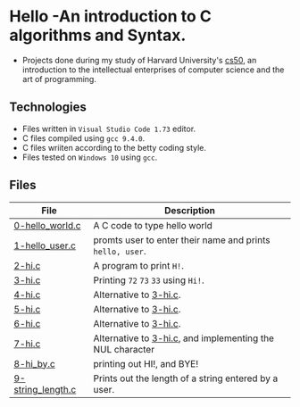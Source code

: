 # Hello -An introduction to C algorithms and Syntax. 

- Projects done during my study of Harvard University's [cs50](https://learning.edx.org/course/course-v1:HarvardX+CS50+X/block-v1:HarvardX+CS50+X+type@sequential+block@3c550787b1d1470bbdba91d14392bd43/block-v1:HarvardX+CS50+X+type@vertical+block@ffc346411661409a901306ca7c2b7b54), an introduction to the intellectual enterprises of computer science and the art of programming. 

## Technologies
- Files written in ```Visual Studio Code 1.73``` editor. 
- C files compiled using ```gcc 9.4.0```.
- C files wriiten according to the betty coding style. 
- Files tested on ```Windows 10``` using ```gcc```.

## Files

| File | Description |
| ---  | --- |
|[0-hello_world.c](0-hello_world.c)| A C code to type hello world |
|[1-hello_user.c](1-hello_user.c)|promts user to enter their name and prints ```hello, user```.|
|[2-hi.c](2-hi.c)|A program to print ```H!```. |
|[3-hi.c](3-hi.c)| Printing ```72``` ```73``` ```33``` using ```Hi!```.|
|[4-hi.c](4-hi.c)| Alternative to [3-hi.c](3-hi.c).|
|[5-hi.c](5-hi.c)| Alternative to [3-hi.c](3-hi.c).|
|[6-hi.c](6-hi.c)| Alternative to [3-hi.c](3-hi.c).|
|[7-hi.c](7-hi.c)|Alternative to [3-hi.c](3-hi.c), and implementing the NUL character|
|[8-hi_by.c](8-hi_by.c)|printing out HI!, and BYE!|
|[9-string_length.c](9-string_length.c)| Prints out the length of a string entered by a user.|
